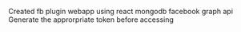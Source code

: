 Created fb plugin webapp using react mongodb facebook graph api 
Generate the approrpriate token before accessing 
